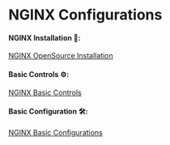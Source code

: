 # NGINX Configurations

#### NGINX Installation 🔌:

[NGINX OpenSource Installation](https://docs.nginx.com/nginx/admin-guide/installing-nginx/installing-nginx-open-source/)



#### Basic Controls ⚙️:
[NGINX Basic Controls](https://docs.nginx.com/nginx/admin-guide/basic-functionality/runtime-control/#controlling-nginx)


#### Basic Configuration 🛠️:

[NGINX Basic Configurations](https://docs.nginx.com/nginx/admin-guide/basic-functionality/managing-configuration-files/#feature-specific-configuration-files)

